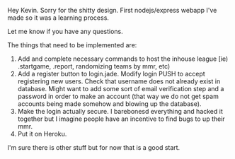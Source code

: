 Hey Kevin. Sorry for the shitty design. First nodejs/express webapp I've made so it was a learning process. 

Let me know if you have any questions. 

The things that need to be implemented are:

1. Add and complete necessary commands to host the inhouse league [ie) .startgame, .report, randomizing teams by mmr, etc)
2. Add a register button to login.jade. Modify login PUSH to accept registering new users. Check that username does not already exist in database. Might want to add some sort of email verification step and a password in order to make an account (that way we do not get spam accounts being made somehow and blowing up the database). 
3. Make the login actually secure. I barebonesd everything and hacked it together but I imagine people have an incentive to find bugs to up their mmr.
4. Put it on Heroku. 

I'm sure there is other stuff but for now that is a good start. 

